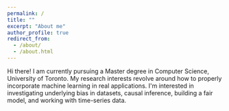 ```yaml
---
permalink: /
title: ""
excerpt: "About me"
author_profile: true
redirect_from: 
  - /about/
  - /about.html
---
```


Hi there! I am currently pursuing a Master degree in Computer Science, University of Toronto. 
My research interests revolve around how to properly incorporate machine learning in real applications. 
I'm interested in investigating underlying bias in datasets, causal inference, building a fair model, and
working with time-series data.